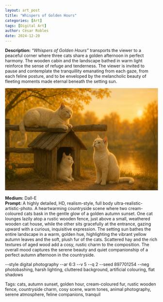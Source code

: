 ```yaml
---
layout: art_post
title: "Whispers of Golden Hours"
categories: [Art]
tags: [Digital Art]
author: César Robles
date: 2024-12-20
---
```

**Description:** *“Whispers of Golden Hours”* transports the viewer to a peaceful corner where three cats share a golden afternoon in perfect harmony. The wooden cabin and the landscape bathed in warm light reinforce the sense of refuge and tenderness. The viewer is invited to pause and contemplate the tranquillity emanating from each gaze, from each feline posture, and to be enveloped by the melancholic beauty of fleeting moments made eternal beneath the setting sun.

![Whispers of Golden Hours](/imag/digital_art/whispers_of_golden_hours.jpg)

**Medium:** Dall-E\
**Prompt:** A highly detailed, HD, realism-style,  full body ultra-realistic-artistic-photo. A heartwarming countryside scene where two cream-coloured cats bask in the gentle glow of a golden autumn sunset. One cat lounges lazily atop a rustic wooden fence, just above a small, weathered wooden cat house, while the other sits gracefully at the entrance, gazing upward with a curious, inquisitive expression. The setting sun bathes the entire landscape in a warm, golden hue, highlighting the vibrant yellow autumn leaves and the soft, plush fur of the cats. Scattered hay and the rich textures of aged wood add a cosy, rustic charm to the composition. The overall mood captures the serene beauty and quiet companionship of a perfect autumn afternoon in the countryside.

--style digital photography --ar 6:3 --v 5 --q 2 --seed 897701254 --neg photobashing, harsh lighting, cluttered background, artificial colouring, flat shadows

Tags: cats, autumn sunset, golden hour, cream-coloured fur, rustic wooden fence, countryside charm, cosy scene, warm tones, animal photography, serene atmosphere, feline companions, tranquil

